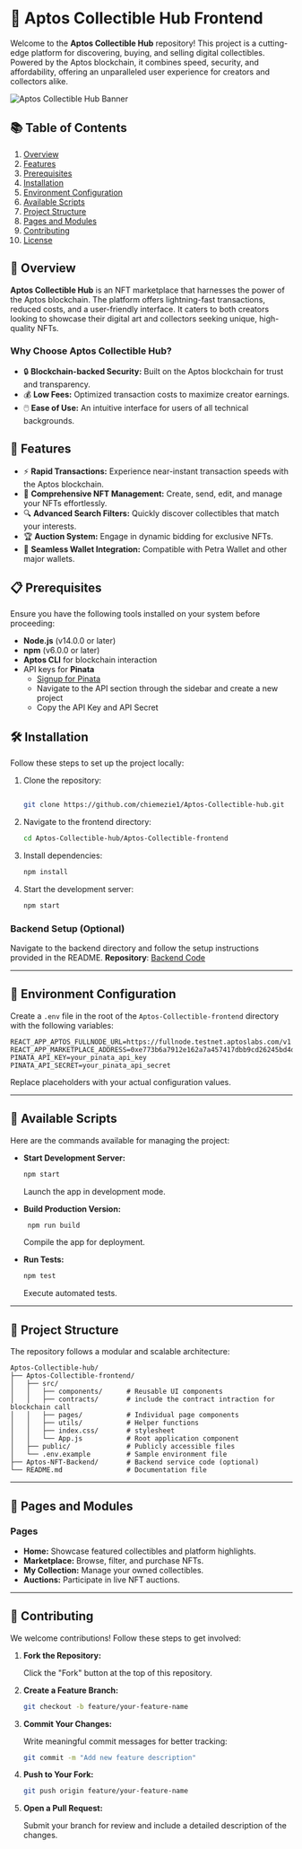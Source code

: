 # 🎨 Aptos Collectible Hub Frontend

Welcome to the **Aptos Collectible Hub** repository! This project is a cutting-edge platform for discovering, buying, and selling digital collectibles. Powered by the Aptos blockchain, it combines speed, security, and affordability, offering an unparalleled user experience for creators and collectors alike.

![Aptos Collectible Hub Banner](https://example.com/banner-image.jpg)

## 📚 Table of Contents

1. [Overview](#overview)
2. [Features](#features)
3. [Prerequisites](#prerequisites)
4. [Installation](#installation)
5. [Environment Configuration](#environment-configuration)
6. [Available Scripts](#available-scripts)
7. [Project Structure](#project-structure)
8. [Pages and Modules](#pages-and-modules)
9. [Contributing](#contributing)
10. [License](#license)

## 🌟 Overview

**Aptos Collectible Hub** is an NFT marketplace that harnesses the power of the Aptos blockchain. The platform offers lightning-fast transactions, reduced costs, and a user-friendly interface. It caters to both creators looking to showcase their digital art and collectors seeking unique, high-quality NFTs.

### Why Choose Aptos Collectible Hub?

- 🔒 **Blockchain-backed Security:** Built on the Aptos blockchain for trust and transparency.
- 💰 **Low Fees:** Optimized transaction costs to maximize creator earnings.
- 🖱️ **Ease of Use:** An intuitive interface for users of all technical backgrounds.

## 🚀 Features

- ⚡ **Rapid Transactions:** Experience near-instant transaction speeds with the Aptos blockchain.
- 🎨 **Comprehensive NFT Management:** Create, send, edit, and manage your NFTs effortlessly.
- 🔍 **Advanced Search Filters:** Quickly discover collectibles that match your interests.
- 🏆 **Auction System:** Engage in dynamic bidding for exclusive NFTs.
- 👛 **Seamless Wallet Integration:** Compatible with Petra Wallet and other major wallets.

## 📋 Prerequisites

Ensure you have the following tools installed on your system before proceeding:

- **Node.js** (v14.0.0 or later)
- **npm** (v6.0.0 or later)
- **Aptos CLI** for blockchain interaction
- API keys for **Pinata**
  - [Signup for Pinata](https://auth.pinata.cloud/realms/pinata/protocol/openid-connect/registrations?client_id=pinata-app&response_type=code&scope=openid%20email%20profile&redirect_uri=https%3A%2F%2Fapp.pinata.cloud)
  - Navigate to the API section through the sidebar and create a new project
  - Copy the API Key and API Secret

## 🛠️ Installation

Follow these steps to set up the project locally:


1. Clone the repository:
    
    ```bash

    git clone https://github.com/chiemezie1/Aptos-Collectible-hub.git
    
    ```
    
2. Navigate to the frontend directory:
    
    ```bash
    cd Aptos-Collectible-hub/Aptos-Collectible-frontend
    
    ```
    
3. Install dependencies:
    
    ```bash
    npm install
    
    ```
    
4. Start the development server:
    
    ```bash
    npm start
    
    ```
    

### Backend Setup (Optional)
Navigate to the backend directory and follow the setup instructions provided in the README.
**Repository**: [Backend Code](https://github.com/chiemezie1/Aptos-Collectible-hub/tree/main/Aptos-Backend)

---

## 🔧 Environment Configuration

Create a `.env` file in the root of the `Aptos-Collectible-frontend` directory with the following variables:

```
REACT_APP_APTOS_FULLNODE_URL=https://fullnode.testnet.aptoslabs.com/v1
REACT_APP_MARKETPLACE_ADDRESS=0xe773b6a7912e162a7a457417dbb9cd26245bd4dacb30d8a28b483767068c17ba
PINATA_API_KEY=your_pinata_api_key
PINATA_API_SECRET=your_pinata_api_secret

```

Replace placeholders with your actual configuration values.

---

## 📜 Available Scripts

Here are the commands available for managing the project:

- **Start Development Server:**
    
    ```bash
    npm start
    
    ```
    
    Launch the app in development mode.
    
- **Build Production Version:**
    
    ```bash
     npm run build
    
    ```
    
    Compile the app for deployment.
    
- **Run Tests:**
    
    ```bash
    npm test
    
    ```
    
    Execute automated tests.

---

## 📁 Project Structure

The repository follows a modular and scalable architecture:

```
Aptos-Collectible-hub/
├── Aptos-Collectible-frontend/
│   ├── src/
│   │   ├── components/      # Reusable UI components
│   │   ├── contracts/       # include the contract intraction for blockchain call
│   │   ├── pages/           # Individual page components
│   │   ├── utils/           # Helper functions
│   │   ├── index.css/       # stylesheet
│   │   └── App.js           # Root application component
│   ├── public/              # Publicly accessible files
│   └── .env.example         # Sample environment file
├── Aptos-NFT-Backend/       # Backend service code (optional)
└── README.md                # Documentation file

```

---

## 📄 Pages and Modules

### Pages

- **Home:** Showcase featured collectibles and platform highlights.
- **Marketplace:** Browse, filter, and purchase NFTs.
- **My Collection:** Manage your owned collectibles.
- **Auctions:** Participate in live NFT auctions.


---

## 🤝 Contributing

We welcome contributions! Follow these steps to get involved:

1. **Fork the Repository:**
    
    Click the "Fork" button at the top of this repository.
    
2. **Create a Feature Branch:**
    
    ```bash
    git checkout -b feature/your-feature-name
    
    ```
    
3. **Commit Your Changes:**
    
    Write meaningful commit messages for better tracking:
    
    ```bash
    git commit -m "Add new feature description"
    
    ```
    
4. **Push to Your Fork:**
    
    ```bash
    git push origin feature/your-feature-name
    
    ```
    
5. **Open a Pull Request:**
    
    Submit your branch for review and include a detailed description of the changes.
    